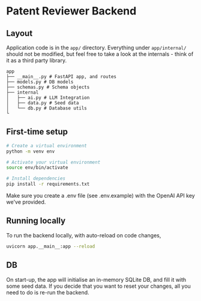 # Patent Reviewer Backend

## Layout

Application code is in the `app/` directory. Everything under `app/internal/` should not be modified, but feel free to take a look at the internals - think of it as a third party library.

```
app
├── __main__.py # FastAPI app, and routes
├── models.py # DB models
├── schemas.py # Schema objects
├── internal
│   ├── ai.py # LLM Integration
│   ├── data.py # Seed data
│   └── db.py # Database utils
└
```

## First-time setup

```sh
# Create a virtual environment
python -m venv env

# Activate your virtual environment
source env/bin/activate

# Install dependencies
pip install -r requirements.txt
```

Make sure you create a .env file (see .env.example) with the OpenAI API key we've provided.

## Running locally

To run the backend locally, with auto-reload on code changes,

```sh
uvicorn app.__main__:app --reload
```

## DB

On start-up, the app will initialise an in-memory SQLite DB, and fill it with some seed data. If you decide that you want to reset your changes, all you need to do is re-run the backend.
